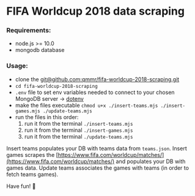 # FIFA Worldcup 2018 data scraping

### Requirements:
- node.js >= 10.0
- mongodb database

### Usage:
- clone the [git@github.com:qmmr/fifa-worldcup-2018-scraping.git](git@github.com:qmmr/fifa-worldcup-2018-scraping.git)
- `cd fifa-worldcup-2018-scraping`
- `.env` file to set env variables needed to connect to your chosen MongoDB server -> [dotenv](https://www.npmjs.com/package/dotenv)
- make the files executable `chmod u+x ./insert-teams.mjs ./insert-games.mjs ./update-teams.mjs`
- run the files in this order:
  1. run it from the terminal `./insert-teams.mjs`
  1. run it from the terminal `./insert-games.mjs`
  1. run it from the terminal `./update-teams.mjs`

Insert teams populates your DB with teams data from `teams.json`.
Insert games scrapes the [https://www.fifa.com/worldcup/matches/](https://www.fifa.com/worldcup/matches/) and populates your DB with games data.
Update teams associates the games with teams (in order to fetch teams games).

Have fun! 👋

